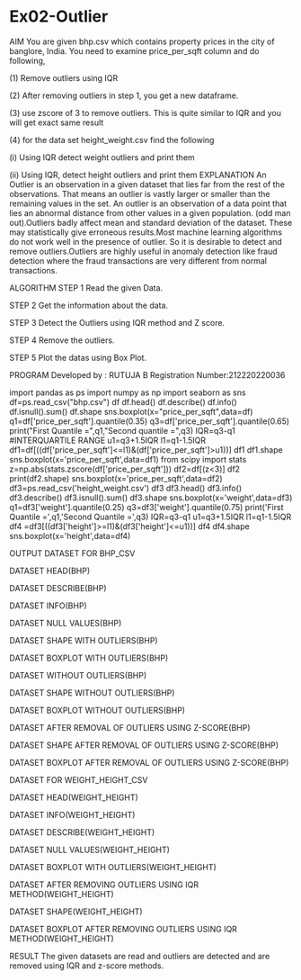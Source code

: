 # Ex02-Outlier

AIM
You are given bhp.csv which contains property prices in the city of banglore, India. You need to examine price_per_sqft column and do following,

(1) Remove outliers using IQR

(2) After removing outliers in step 1, you get a new dataframe.

(3) use zscore of 3 to remove outliers. This is quite similar to IQR and you will get exact same result

(4) for the data set height_weight.csv find the following

(i) Using IQR detect weight outliers and print them

(ii) Using IQR, detect height outliers and print them
EXPLANATION
An Outlier is an observation in a given dataset that lies far from the rest of the observations. That means an outlier is vastly larger or smaller than the remaining values in the set. An outlier is an observation of a data point that lies an abnormal distance from other values in a given population. (odd man out).Outliers badly affect mean and standard deviation of the dataset. These may statistically give erroneous results.Most machine learning algorithms do not work well in the presence of outlier. So it is desirable to detect and remove outliers.Outliers are highly useful in anomaly detection like fraud detection where the fraud transactions are very different from normal transactions.

ALGORITHM
STEP 1
Read the given Data.

STEP 2
Get the information about the data.

STEP 3
Detect the Outliers using IQR method and Z score.

STEP 4
Remove the outliers.

STEP 5
Plot the datas using Box Plot.

PROGRAM
Developed by : RUTUJA B Registration Number:212220220036

import pandas as ps import numpy as np import seaborn as sns df=ps.read_csv("bhp.csv") df df.head() df.describe() df.info() df.isnull().sum() df.shape sns.boxplot(x="price_per_sqft",data=df) q1=df['price_per_sqft'].quantile(0.35) q3=df['price_per_sqft'].quantile(0.65) print("First Quantile =",q1,"Second quantile =",q3) IQR=q3-q1 #INTERQUARTILE RANGE u1=q3+1.5IQR l1=q1-1.5IQR df1=df[((df['price_per_sqft']<=l1)&(df['price_per_sqft']>u1))] df1 df1.shape sns.boxplot(x='price_per_sqft',data=df1) from scipy import stats z=np.abs(stats.zscore(df['price_per_sqft'])) df2=df[(z<3)] df2 print(df2.shape) sns.boxplot(x='price_per_sqft',data=df2) df3=ps.read_csv('height_weight.csv') df3 df3.head() df3.info() df3.describe() df3.isnull().sum() df3.shape sns.boxplot(x='weight',data=df3) q1=df3['weight'].quantile(0.25) q3=df3['weight'].quantile(0.75) print('First Quantile =',q1,'Second Quantile =',q3) IQR=q3-q1 u1=q3+1.5IQR l1=q1-1.5IQR df4 =df3[((df3['height']>=l1)&(df3['height']<=u1))] df4 df4.shape sns.boxplot(x='height',data=df4)

OUTPUT
DATASET FOR BHP_CSV


DATASET HEAD(BHP)


DATASET DESCRIBE(BHP)


DATASET INFO(BHP)


DATASET NULL VALUES(BHP)


DATASET SHAPE WITH OUTLIERS(BHP)


DATASET BOXPLOT WITH OUTLIERS(BHP)


DATASET WITHOUT OUTLIERS(BHP)
 

DATASET SHAPE WITHOUT OUTLIERS(BHP)


DATASET BOXPLOT WITHOUT OUTLIERS(BHP)


DATASET AFTER REMOVAL OF OUTLIERS USING Z-SCORE(BHP)


DATASET SHAPE AFTER REMOVAL OF OUTLIERS USING Z-SCORE(BHP)


DATASET BOXPLOT AFTER REMOVAL OF OUTLIERS USING Z-SCORE(BHP)


DATASET FOR WEIGHT_HEIGHT_CSV


DATASET HEAD(WEIGHT_HEIGHT)


DATASET INFO(WEIGHT_HEIGHT)


DATASET DESCRIBE(WEIGHT_HEIGHT)


DATASET NULL VALUES(WEIGHT_HEIGHT)


DATASET BOXPLOT WITH OUTLIERS(WEIGHT_HEIGHT)


DATASET AFTER REMOVING OUTLIERS USING IQR METHOD(WEIGHT_HEIGHT)
 

DATASET SHAPE(WEIGHT_HEIGHT)


DATASET BOXPLOT AFTER REMOVING OUTLIERS USING IQR METHOD(WEIGHT_HEIGHT)


RESULT
The given datasets are read and outliers are detected and are removed using IQR and z-score methods.
